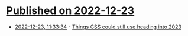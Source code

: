 # [Published on 2022-12-23](index.md)

* [2022-12-23, 11:33:34](https://news.ycombinator.com/item?id=34104682) - [Things CSS could still use heading into 2023](https://chriscoyier.net/2022/12/21/things-css-could-still-use-heading-into-2023/)
